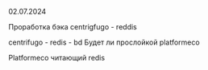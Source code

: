 02.07.2024

Проработка бэка centrigfugo - reddis

centrifugo - redis - bd 
Будет ли прослойкой platformeco

Platformeco читающий redis





